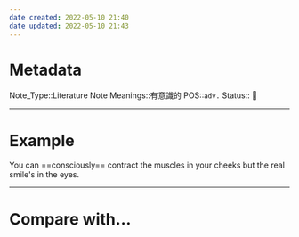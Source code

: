 ```yaml
---
date created: 2022-05-10 21:40
date updated: 2022-05-10 21:43
---
```


# Metadata

Note_Type::Literature Note
Meanings::有意識的
POS::`adv.`
Status:: 👶

---

# Example

You can ==consciously== contract the muscles in your cheeks but the real smile's in the eyes.

---

# Compare with...
